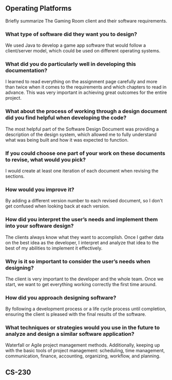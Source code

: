 ## Operating Platforms

Briefly summarize The Gaming Room client and their software requirements.

### What type of software did they want you to design?
We used Java to develop a game app software that would follow a client/server model, which could be used on different operating systems.

### What did you do particularly well in developing this documentation?
I learned to read everything on the assignment page carefully and more than twice when it comes to the requirements and which chapters to read in advance. This was very important in achieving great outcomes for the entire project.

### What about the process of working through a design document did you find helpful when developing the code?
The most helpful part of the Software Design Document was providing a description of the design system, which allowed me to fully understand what was being built and how it was expected to function.

### If you could choose one part of your work on these documents to revise, what would you pick?
I would create at least one iteration of each document when revising the sections.

### How would you improve it?
By adding a different version number to each revised document, so I don't get confused when looking back at each version.

### How did you interpret the user’s needs and implement them into your software design?
The clients always know what they want to accomplish. Once I gather data on the best idea as the developer, I interpret and analyze that idea to the best of my abilities to implement it effectively.

### Why is it so important to consider the user’s needs when designing?
The client is very important to the developer and the whole team. Once we start, we want to get everything working correctly the first time around.

### How did you approach designing software?
By following a development process or a life cycle process until completion, ensuring the client is pleased with the final results of the software.

### What techniques or strategies would you use in the future to analyze and design a similar software application?
Waterfall or Agile project management methods. Additionally, keeping up with the basic tools of project management: scheduling, time management, communication, finance, accounting, organizing, workflow, and planning.

## CS-230
